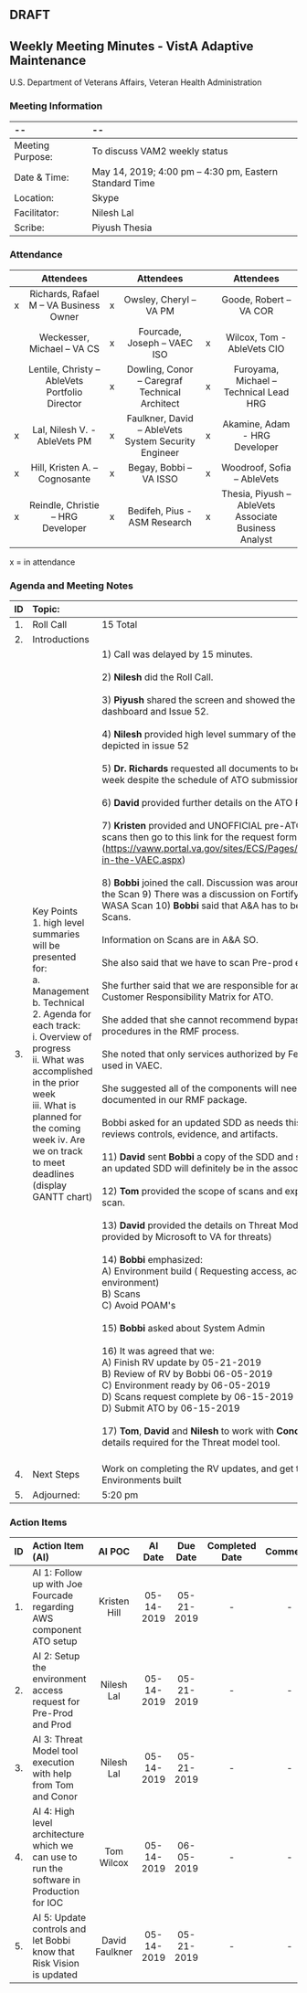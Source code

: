 ## DRAFT

## Weekly Meeting Minutes  - VistA Adaptive Maintenance
U.S. Department of Veterans Affairs, Veteran Health Administration


### Meeting Information
| -- | -- |
|:---|:---|
| Meeting Purpose: | To discuss VAM2 weekly status  |
| Date & Time: | May 14, 2019; 4:00 pm – 4:30 pm, Eastern Standard Time |
| Location:	| Skype | 
| Facilitator:	| Nilesh Lal |
| Scribe: | Piyush Thesia |


### Attendance

|  | Attendees |  | Attendees	|  | Attendees |
|:---:|:---:|:---:|:---:|:---:|:---:|
| x | Richards, Rafael M – VA Business Owner | x | Owsley, Cheryl – VA PM |  | Goode, Robert – VA COR |
|   | Weckesser, Michael – VA CS | x | Fourcade, Joseph – VAEC ISO | x | Wilcox, Tom - AbleVets CIO | 
|  | Lentile, Christy – AbleVets Portfolio Director | x | Dowling, Conor – Caregraf Technical Architect | x | Furoyama, Michael – Technical Lead HRG | 
| x | Lal, Nilesh V. - AbleVets PM | x | Faulkner, David – AbleVets System Security Engineer | x | Akamine, Adam - HRG Developer |
| x | Hill, Kristen A. – Cognosante | x | Begay, Bobbi – VA ISSO  | x | Woodroof, Sofia – AbleVets |
| x | Reindle, Christie – HRG Developer | x | Bedifeh, Pius - ASM Research  | x | Thesia, Piyush – AbleVets Associate Business Analyst |

x = in attendance




### Agenda and Meeting Notes

| ID | Topic: |  |
|:---:|:---|:---|
| 1. | Roll Call | 15 Total |
| 2. | Introductions |  | 
| 3. | Key Points </br> 1.	high level summaries will be presented for: </br> a.	Management </br> b.	Technical </br> 2.	Agenda for each track: </br> i.	Overview of progress </br> ii.	What was accomplished in the prior week </br> iii.	What is planned for the coming week iv.	Are we on track to meet deadlines (display GANTT chart) | 1)	Call was delayed by 15 minutes. </br> </br> 2)	**Nilesh** did the Roll Call. </br> </br> 3)	**Piyush** shared the screen and showed the updated ATO dashboard and Issue 52. </br> </br> 4)	**Nilesh** provided high level summary of the documents depicted in issue 52 </br> </br> 5)	**Dr. Richards** requested all documents to be signed this week despite the schedule of ATO submission. </br> </br> 6)	**David** provided further details on the ATO Process. </br> </br> 7)	**Kristen** provided and UNOFFICIAL pre-ATO Nessus scans   then go to this link for the request forms (https://vaww.portal.va.gov/sites/ECS/Pages/Cybersecurity-in-the-VAEC.aspx)  </br> </br> 8)	**Bobbi** joined the call.  Discussion was around where to do the Scan 9)	There was a discussion on Fortify, Nessus, and WASA Scan 10)	**Bobbi** said that A&A has to be followed for Scans.  </br> </br> Information on Scans are in A&A SO. </br> </br> She also said that we have to scan Pre-prod environment. </br> </br> She further said that we are responsible for addressing the Customer Responsibility Matrix for ATO. </br> </br> She added that she cannot recommend bypassing the procedures in the RMF process. </br> </br> She noted that only services authorized by FedRAMP can be used in VAEC.  </br> </br> She suggested all of the components will need to be documented in our RMF package. </br> </br> Bobbi asked for an updated SDD as needs this when she reviews controls, evidence, and artifacts. </br> </br> 11)	**David** sent **Bobbi** a copy of the SDD and suggested that an updated SDD will definitely be in the associating controls. </br> </br> 12)	**Tom** provided the scope of scans and explained WASA scan. </br> </br> 13)	**David** provided the details on Threat Model  ( Software provided by Microsoft to VA for threats) </br> </br> 14)	**Bobbi** emphasized: </br>   A) Environment build ( Requesting access, account, environment) </br> B) Scans </br> C) Avoid POAM's </br> </br> 15)	**Bobbi** asked about System Admin </br> </br> 16)	It was agreed that we: </br>  A) Finish RV update by 05-21-2019 </br> B) Review of RV by Bobbi 06-05-2019 </br>  C) Environment ready by 06-05-2019 </br> D) Scans request complete by 06-15-2019 </br> D) Submit ATO by 06-15-2019 </br> </br> 17)	**Tom**, **David** and **Nilesh** to work with **Conor** to identify details required for the Threat model tool. </br> </br> |
| 4. |	Next Steps | Work on completing the RV updates, and get the Environments built |
| 5. | Adjourned: | 5:20 pm |



### Action Items

| ID | Action Item (AI) | AI POC | AI Date | Due Date | Completed Date | Comments |
|:---:|:---|:---:|:---:|:---:|:---:|:---:|
| 1. | AI 1: Follow up with Joe Fourcade regarding AWS component ATO setup | Kristen Hill | 05-14-2019 | 05-21-2019 | - | - | 
| 2. | AI 2: Setup the environment access request for Pre-Prod and Prod | Nilesh Lal | 05-14-2019 | 05-21-2019 | - | - |
| 3. | AI 3: Threat Model tool execution with help from Tom and Conor | Nilesh Lal | 05-14-2019 | 05-21-2019 | - | - |
| 4. | AI 4: High level architecture which we can use to run the software in Production for IOC | Tom Wilcox | 05-14-2019 | 06-05-2019 | - | - | 
| 5.| AI 5:  Update controls and let Bobbi know that Risk Vision is updated | David Faulkner | 05-14-2019 | 05-21-2019 | - | - |



